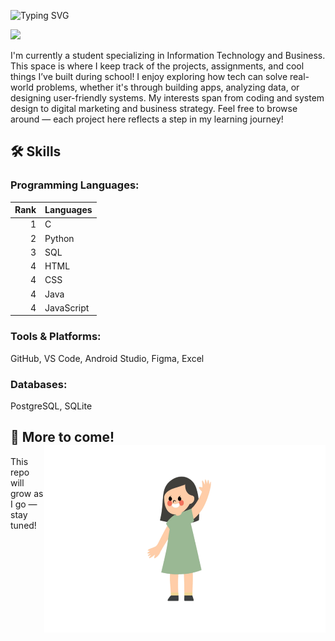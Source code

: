 ![Typing SVG](https://readme-typing-svg.demolab.com?font=Fira+Code&pause=1000&color=FFFFFF&width=435&height=40&lines=Hi👋+I'm+Ashley!!!)

<img height="500" src="welcome.gif">

I'm currently a student specializing in Information Technology and Business. This space is where I keep track of the projects, assignments, and cool things I’ve built during school! I enjoy exploring how tech can solve real-world problems, whether it's through building apps, analyzing data, or designing user-friendly systems. My interests span from coding and system design to digital marketing and business strategy. Feel free to browse around — each project here reflects a step in my learning journey!

## 🛠️ Skills
### Programming Languages:
| Rank | Languages     |
|-----:|---------------|
|     1|      C        |
|     2|    Python     |
|     3|     SQL       |               
|     4|     HTML      |
|     4|     CSS       |
|     4|     Java      |
|     4|   JavaScript  |

### Tools & Platforms:
GitHub, VS Code, Android Studio, Figma, Excel

### Databases:
PostgreSQL, SQLite


## 📌 More to come!   <img  align="right" width="450" height="300" src="image.jpg" alt="Ashley Lin avatar">

This repo will grow as I go — stay tuned!


